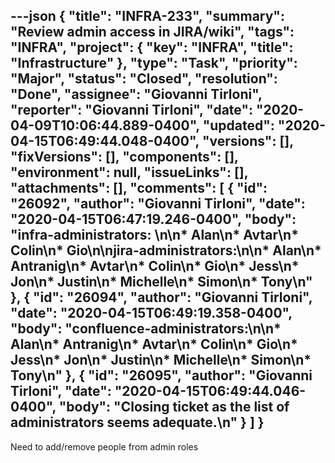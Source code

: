 ---json
{
  "title": "INFRA-233",
  "summary": "Review admin access in JIRA/wiki",
  "tags": "INFRA",
  "project": {
    "key": "INFRA",
    "title": "Infrastructure"
  },
  "type": "Task",
  "priority": "Major",
  "status": "Closed",
  "resolution": "Done",
  "assignee": "Giovanni Tirloni",
  "reporter": "Giovanni Tirloni",
  "date": "2020-04-09T10:06:44.889-0400",
  "updated": "2020-04-15T06:49:44.048-0400",
  "versions": [],
  "fixVersions": [],
  "components": [],
  "environment": null,
  "issueLinks": [],
  "attachments": [],
  "comments": [
    {
      "id": "26092",
      "author": "Giovanni Tirloni",
      "date": "2020-04-15T06:47:19.246-0400",
      "body": "infra-administrators:&#x20;\n\n* Alan\n* Avtar\n* Colin\n* Gio\n\njira-administrators:\n\n* Alan\n* Antranig\n* Avtar\n* Colin\n* Gio\n* Jess\n* Jon\n* Justin\n* Michelle\n* Simon\n* Tony\n"
    },
    {
      "id": "26094",
      "author": "Giovanni Tirloni",
      "date": "2020-04-15T06:49:19.358-0400",
      "body": "confluence-administrators:\n\n* Alan\n* Antranig\n* Avtar\n* Colin\n* Gio\n* Jess\n* Jon\n* Justin\n* Michelle\n* Simon\n* Tony\n"
    },
    {
      "id": "26095",
      "author": "Giovanni Tirloni",
      "date": "2020-04-15T06:49:44.046-0400",
      "body": "Closing ticket as the list of administrators seems adequate.\n"
    }
  ]
}
---
Need to add/remove people from admin roles

        